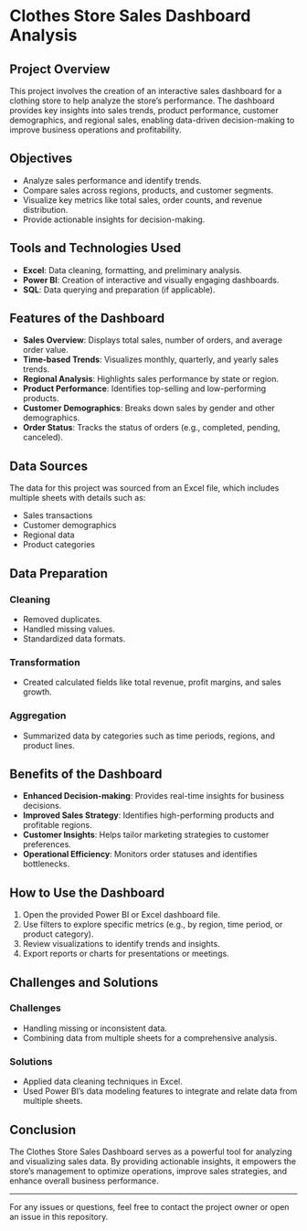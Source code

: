 # Clothes Store Sales Dashboard Analysis

## Project Overview

This project involves the creation of an interactive sales dashboard for a clothing store to help analyze the store’s performance. The dashboard provides key insights into sales trends, product performance, customer demographics, and regional sales, enabling data-driven decision-making to improve business operations and profitability.

## Objectives

- Analyze sales performance and identify trends.
- Compare sales across regions, products, and customer segments.
- Visualize key metrics like total sales, order counts, and revenue distribution.
- Provide actionable insights for decision-making.

## Tools and Technologies Used

- **Excel**: Data cleaning, formatting, and preliminary analysis.
- **Power BI**: Creation of interactive and visually engaging dashboards.
- **SQL**: Data querying and preparation (if applicable).

## Features of the Dashboard

- **Sales Overview**: Displays total sales, number of orders, and average order value.
- **Time-based Trends**: Visualizes monthly, quarterly, and yearly sales trends.
- **Regional Analysis**: Highlights sales performance by state or region.
- **Product Performance**: Identifies top-selling and low-performing products.
- **Customer Demographics**: Breaks down sales by gender and other demographics.
- **Order Status**: Tracks the status of orders (e.g., completed, pending, canceled).

## Data Sources

The data for this project was sourced from an Excel file, which includes multiple sheets with details such as:

- Sales transactions
- Customer demographics
- Regional data
- Product categories

## Data Preparation

### Cleaning

- Removed duplicates.
- Handled missing values.
- Standardized data formats.

### Transformation

- Created calculated fields like total revenue, profit margins, and sales growth.

### Aggregation

- Summarized data by categories such as time periods, regions, and product lines.

## Benefits of the Dashboard

- **Enhanced Decision-making**: Provides real-time insights for business decisions.
- **Improved Sales Strategy**: Identifies high-performing products and profitable regions.
- **Customer Insights**: Helps tailor marketing strategies to customer preferences.
- **Operational Efficiency**: Monitors order statuses and identifies bottlenecks.

## How to Use the Dashboard

1. Open the provided Power BI or Excel dashboard file.
2. Use filters to explore specific metrics (e.g., by region, time period, or product category).
3. Review visualizations to identify trends and insights.
4. Export reports or charts for presentations or meetings.

## Challenges and Solutions

### Challenges

- Handling missing or inconsistent data.
- Combining data from multiple sheets for a comprehensive analysis.

### Solutions

- Applied data cleaning techniques in Excel.
- Used Power BI’s data modeling features to integrate and relate data from multiple sheets.

## Conclusion

The Clothes Store Sales Dashboard serves as a powerful tool for analyzing and visualizing sales data. By providing actionable insights, it empowers the store’s management to optimize operations, improve sales strategies, and enhance overall business performance.

---

For any issues or questions, feel free to contact the project owner or open an issue in this repository.
